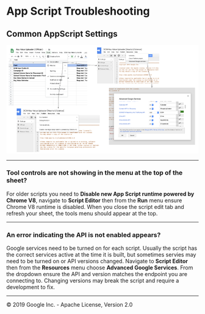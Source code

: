 # App Script Troubleshooting
  
## Common AppScript Settings

![AppScript Troubleshooting](images/app_script_settings.png)

---
### Tool controls are not showing in the menu at the top of the sheet?

For older scripts you need to **Disable new App Script runtime powered by Chrome V8**, navigate to 
**Script Editor** then from the **Run** menu ensure Chrome V8 runtime is disabled. When you close 
the script edit tab and refresh your sheet, the tools menu should appear at the top.

---
### An error indicating the API is not enabled appears?

Google services need to be turned on for each script.  Usually the script has the correct services active
at the time it is built, but sometimes servies may need to be turned on or API versions changed. Navigate
to **Script Editor** then from the **Resources** menu choose **Advanced Google Services**.  From the
dropdown ensure the API and version matches the endpoint you are connecting to.  Changing versions may 
break the script and require a development to fix.

---
&copy; 2019 Google Inc. - Apache License, Version 2.0
